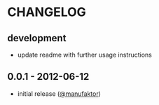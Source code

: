 # CHANGELOG

## development
- update readme with further usage instructions

## 0.0.1 - 2012-06-12
- initial release ([@manufaktor])

[@manufaktor]: https://github.com/manufaktor

